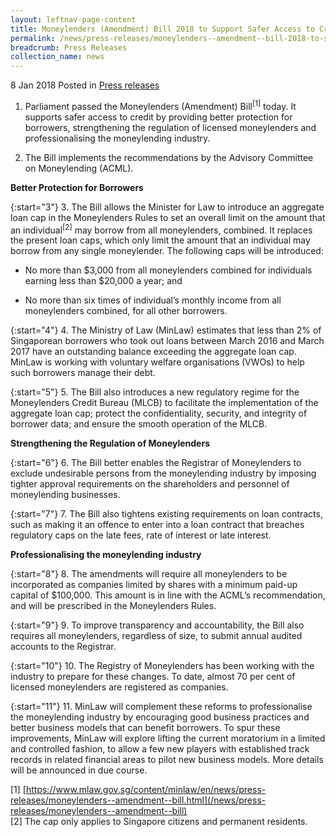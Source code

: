 ```yaml
---
layout: leftnav-page-content
title: Moneylenders (Amendment) Bill 2018 to Support Safer Access to Credit for Borrowers
permalink: /news/press-releases/moneylenders--amendment--bill-2018-to-support-safer-access-to-cr
breadcrumb: Press Releases
collection_name: news
---
```


8 Jan 2018 Posted in [Press releases](/news/press-releases)

1. Parliament passed the Moneylenders (Amendment) Bill<sup>[1]</sup> today. It supports safer access to credit by providing better protection for borrowers, strengthening the regulation of licensed moneylenders and professionalising the moneylending industry.

2. The Bill implements the recommendations by the Advisory Committee on Moneylending (ACML).

**Better Protection for Borrowers**

{:start="3"}
3. The Bill allows the Minister for Law to introduce an aggregate loan cap in the Moneylenders Rules to set an overall limit on the amount that an individual<sup>[2]</sup> may borrow from all moneylenders, combined. It replaces the present loan caps, which only limit the amount that an individual may borrow from any single moneylender. The following caps will be introduced:

* No more than $3,000 from all moneylenders combined for individuals earning less than $20,000 a year; and

* No more than six times of individual’s monthly income from all moneylenders combined, for all other borrowers.

{:start="4"}
4. The Ministry of Law (MinLaw) estimates that less than 2% of Singaporean borrowers who took out loans between March 2016 and March 2017 have an outstanding balance exceeding the aggregate loan cap. MinLaw is working with voluntary welfare organisations (VWOs) to help such borrowers manage their debt.

{:start="5"}
5. The Bill also introduces a new regulatory regime for the Moneylenders Credit Bureau (MLCB) to facilitate the implementation of the aggregate loan cap; protect the confidentiality, security, and integrity of borrower data; and ensure the smooth operation of the MLCB.

**Strengthening the Regulation of Moneylenders**

{:start="6"}
6. The Bill better enables the Registrar of Moneylenders to exclude undesirable persons from the moneylending industry by imposing tighter approval requirements on the shareholders and personnel of moneylending businesses.

{:start="7"}
7. The Bill also tightens existing requirements on loan contracts, such as making it an offence to enter into a loan contract that breaches regulatory caps on the late fees, rate of interest or late interest.

**Professionalising the moneylending industry**

{:start="8"}
8. The amendments will require all moneylenders to be incorporated as companies limited by shares with a minimum paid-up capital of $100,000. This amount is in line with the ACML’s recommendation, and will be prescribed in the Moneylenders Rules.

{:start="9"}
9. To improve transparency and accountability, the Bill also requires all moneylenders, regardless of size, to submit annual audited accounts to the Registrar.

{:start="10"}
10. The Registry of Moneylenders has been working with the industry to prepare for these changes. To date, almost 70 per cent of licensed moneylenders are registered as companies.

{:start="11"}
11. MinLaw will complement these reforms to professionalise the moneylending industry by encouraging good business practices and better business models that can benefit borrowers. To spur these improvements, MinLaw will explore lifting the current moratorium in a limited and controlled fashion, to allow a few new players with established track records in related financial areas to pilot new business models. More details will be announced in due course.

[1] [https://www.mlaw.gov.sg/content/minlaw/en/news/press-releases/moneylenders--amendment--bill.html](/news/press-releases/moneylenders--amendment--bill)  
[2] The cap only applies to Singapore citizens and permanent residents.
